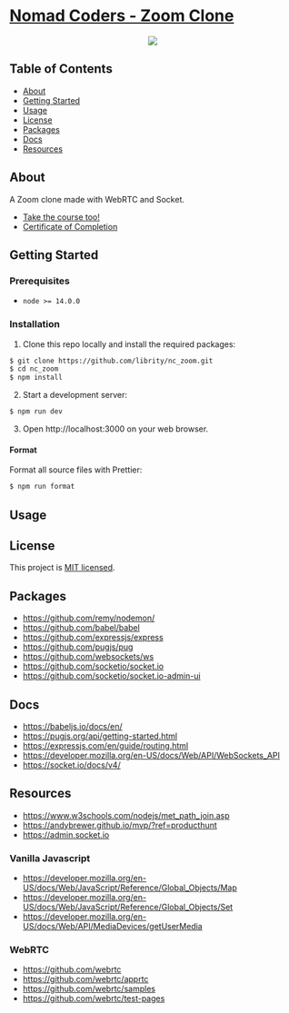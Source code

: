 # [Nomad Coders - Zoom Clone]()

<p align="center">
  <img src=".github/">
</p>

## Table of Contents

- [About](#about)
- [Getting Started](#getting_started)
- [Usage](#usage)
- [License](#license)
- [Packages](#packages)
- [Docs](#docs)
- [Resources](#resources)

## About <a name = "about"></a>

A Zoom clone made with WebRTC and Socket.

- [Take the course too!]()
- [Certificate of Completion]()

## Getting Started <a name = "getting_started"></a>

### Prerequisites

- `node >= 14.0.0`

### Installation

1. Clone this repo locally and install the required packages:

```bash
$ git clone https://github.com/librity/nc_zoom.git
$ cd nc_zoom
$ npm install
```

2. Start a development server:

```bash
$ npm run dev
```

3. Open http://localhost:3000 on your web browser.

#### Format

Format all source files with Prettier:

```bash
$ npm run format
```

## Usage <a name = "usage"></a>

## License <a name = "license"></a>

This project is [MIT licensed](LICENSE).

## Packages <a name = "packages"></a>

- https://github.com/remy/nodemon/
- https://github.com/babel/babel
- https://github.com/expressjs/express
- https://github.com/pugjs/pug
- https://github.com/websockets/ws
- https://github.com/socketio/socket.io
- https://github.com/socketio/socket.io-admin-ui

## Docs <a name = "docs"></a>

- https://babeljs.io/docs/en/
- https://pugjs.org/api/getting-started.html
- https://expressjs.com/en/guide/routing.html
- https://developer.mozilla.org/en-US/docs/Web/API/WebSockets_API
- https://socket.io/docs/v4/

## Resources <a name = "resources"></a>

- https://www.w3schools.com/nodejs/met_path_join.asp
- https://andybrewer.github.io/mvp/?ref=producthunt
- https://admin.socket.io

### Vanilla Javascript

- https://developer.mozilla.org/en-US/docs/Web/JavaScript/Reference/Global_Objects/Map
- https://developer.mozilla.org/en-US/docs/Web/JavaScript/Reference/Global_Objects/Set
- https://developer.mozilla.org/en-US/docs/Web/API/MediaDevices/getUserMedia

### WebRTC

- https://github.com/webrtc
- https://github.com/webrtc/apprtc
- https://github.com/webrtc/samples
- https://github.com/webrtc/test-pages

